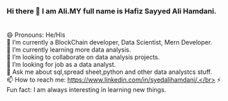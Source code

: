 ### Hi there 👋 I am Ali.MY full name is Hafiz Sayyed Ali Hamdani.</br></br>

😄 Pronouns: He/His</br>
🔭 I’m currently a BlockChain developer, Data Scientist, Mern Developer.</br>
🌱 I’m currently learning more data analysis.</br>
👯 I’m looking to collaborate on data analysis projects.</br>
🤔 I’m looking for job as a data analyst.</br>
💬 Ask me about sql,spread sheet,python and other data analystcs stuff.</br>
📫 How to reach me: https://www.linkedin.com/in/syedalihamdani/.</br>
⚡ Fun fact: I am always interesting in learning new things.</br>
